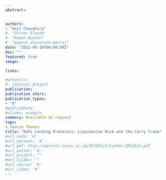 ```yaml
---
abstract: 

 
authors:
- "Amit Chaudhary"
#- "Oliver Gleode"
#- "Roman Kozhan"
#- "Ganesh Viswanath-Natraj"
date: "2021-05-10T00:00:00Z"
doi: ""
featured: true
image:

links:

#projects:
#- internal-project
publication: 
publication_short:
publication_types:
- "0"
#publishDate: 
#slides: example
summary: Available on request 
tags:
- Source Themes
title: "DeFi Lending Protocols: Liquidation Risk and the Carry Trade"
#url_code: '#'
#url_dataset: '#'
#url_pdf: http://eprints.soton.ac.uk/352095/1/Cushen-IMV2013.pdf
#url_poster: '#'
#url_project: ""
#url_slides: ""
#url_source: '#'
#url_video: '#'
---
```


